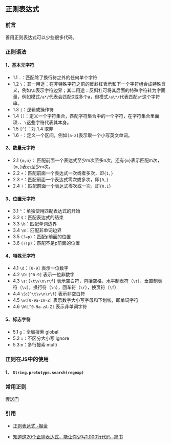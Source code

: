## 正则表达式

### 前言

善用正则表达式可以少些很多代码。

### 正则语法

#### 1、基本元字符

- 1.1 `.`：匹配除了换行符之外的任何单个字符
- 1.2 `\`：其一用途：在非特殊字符之前的反斜杠表示和下一个字符组合成特殊含义，例如`\b`表示字符边界；其二用途：反斜杠可将其后面的特殊字符转为字面量，例如模式`/a*/`代表会匹配0或多个a，但模式`/a\*/`代表匹配`a*`这个字符串。
- 1.3 `|`：逻辑或操作符
- 1.4 `[]`：定义一个字符集合，匹配字符集合中的一个字符，在字符集合里面项`.`、`\`这些字符代表其本身。
- 1.5 `[^]`：对 1.4 取非
- 1.6 `-`：定义一个区间，例如`[a-z]`表示取一个小写英文单词。

#### 2、数量元字符

- 2.1 `{m,n}`： 匹配前面一个表达式至少m次至多n次，还有`{m}`表示匹配m次，`{m,}`表示至少m次。
- 2.2 `+`：匹配前面一个表达式一次或者多次，即`{1,}`
- 2.3 `*`：匹配前面一个表达式零次或多次，即`{0,}`
- 2.4 `?`：匹配前面一个表达式零次或一次，即`{0,1}`

#### 3、位置元字符

- 3.1 `^`：单独使用匹配表达式的开始
- 3.2 `$`：匹配表达式的结束
- 3.3 `\b`：匹配单词边界
- 3.4 `\B`：匹配非单词边界
- 3.5 `(?=p)`：匹配p前面的位置
- 3.6 `(?!p)`：匹配不是p前面的位置

#### 4、特殊元字符

- 4.1 `\d`：`[0-9]` 表示一位数字
- 4.2 `\D`: `[^0-9]` 表示一位非数字
- 4.3 `\s`: `[\t\v\n\r\f]` 表示空白符，包括空格，水平制表符（`\t`），垂直制表符（`\v`），换行符（`\n`），回车符（`\r`），换页符（`\f`）
- 4.4 `\S`:`[^\t\v\n\r\f]` 表示非空白符
- 4.5 `\w`:`[0-9a-zA-Z]` 表示数字大小写字母和下划线，即单词字符
- 4.6 `\W`:`[^0-9a-zA-Z]` 表示非单词字符

#### 5、标志字符

- 5.1 `g`：全局搜索 global
- 5.2 `i`：不区分大小写 ignore
- 5.3 `m`：多行搜索 multi

### 正则在JS中的使用

#### 1、 `String.prototype.search(regexp)`


### 常用正则

[传送门]()

### 引用

- [正则表达式 -掘金](https://juejin.im/post/59b5e50f51882519777c4815)

- [知道这20个正则表达式，能让你少写1,000行代码 -简书](https://www.jianshu.com/p/e7bb97218946)
